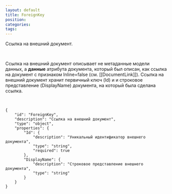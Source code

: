```yaml
---
layout: default
title: ForeignKey
position: 
categories: 
tags: 
---
```


Ссылка на внешний документ.

 

Ссылка на внешний документ описывает не метаданные модели данных, а **данные** атрибута документа, который был описан, как ссылка на документ с признаком Inline=false (см. [[DocumentLink]]). Ссылка на внешний документ хранит первичный ключ (Id) и и строковое представление (DisplayName) документа, на который была сделана ссылка. 

   

```
{
	"id": "ForeignKey",
	"description": "Ссылка на внешний документ",
	"type": "object",
	"properties": {
		"Id": {
			"description": "Уникальный идентификатор внешнего документа",
			"type": "string",
			"required": true
		},
		"DisplayName": {
			"description": "Строковое представление внешнего документа",
			"type": "string"
		}
	}
}
```

 

 

